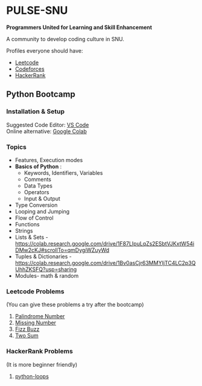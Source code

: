 # PULSE-SNU

**Programmers United for Learning and Skill Enhancement**  

A community to develop coding culture in SNU.  

Profiles everyone should have:  
+ [Leetcode](leetcode.com)
+ [Codeforces](codeforces.com)
+ [HackerRank](hackerrank.com)

## Python Bootcamp

### Installation & Setup  

Suggested Code Editor: [VS Code](https://code.visualstudio.com)  
Online alternative: [Google Colab](https://colab.research.google.com)  

### Topics

+ Features, Execution modes
+ **Basics of Python** :
  + Keywords, Identifiers, Variables
  + Comments
  + Data Types
  + Operators
  + Input & Output
+ Type Conversion
+ Looping and Jumping
+ Flow of Control
+ Functions
+ Strings
+ Lists & Sets - https://colab.research.google.com/drive/1F87LIpuLqZs2ESbtVJKxtW54iDMw2cKJ#scrollTo=qmDygiWZuyWd
+ Tuples & Dictionaries - https://colab.research.google.com/drive/1Bv0asCjr63MMYIjTC4LC2p3QUhhZKSFQ?usp=sharing
+ Modules- math & random 

### Leetcode Problems
(You can give these problems a try after the bootcamp)

1. [Palindrome Number](https://leetcode.com/problems/palindrome-number/description/)
2. [Missing Number](https://leetcode.com/problems/missing-number/description/)
3. [Fizz Buzz](https://leetcode.com/problems/fizz-buzz/description/)
4. [Two Sum](https://leetcode.com/problems/two-sum/description/)

### HackerRank Problems
(It is more beginner friendly)

1. [python-loops](https://www.hackerrank.com/challenges/python-loops/problem?isFullScreen=true)
